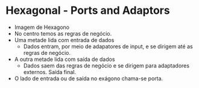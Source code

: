 # Hexagonal - Ports and Adaptors
- Imagem de Hexagono
- No centro temos as regras de negócio.
- Uma metade lida com entrada de dados
    - Dados entram, por meio de adapatores de input, e se dirigem até as regras de negócio.
- A outra metade lida com saída de dados
    - Dados saem das regras de negócio e se dirigem para adaptadores externos. Saída final.
- O lado de entrada ou de saída no exágono chama-se porta.

